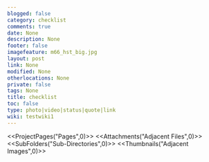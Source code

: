 ```yaml
---
blogged: false
category: checklist
comments: true
date: None
description: None
footer: false
imagefeature: m66_hst_big.jpg
layout: post
link: None
modified: None
otherlocations: None
private: false
tags: None
title: checklist
toc: false
type: photo|video|status|quote|link
wiki: testwiki1
---
```

<!--summary-->



<<ProjectPages("Pages",0)>>
<<Attachments("Adjacent Files",0)>>
<<SubFolders("Sub-Directories",0)>>
<<Thumbnails("Adjacent Images",0)>>